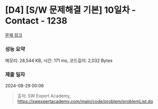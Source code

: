 # [D4] [S/W 문제해결 기본] 10일차 - Contact - 1238 

[문제 링크](https://swexpertacademy.com/main/code/problem/problemDetail.do?contestProbId=AV15B1cKAKwCFAYD) 

### 성능 요약

메모리: 28,544 KB, 시간: 171 ms, 코드길이: 2,032 Bytes

### 제출 일자

2024-08-29 00:06



> 출처: SW Expert Academy, https://swexpertacademy.com/main/code/problem/problemList.do